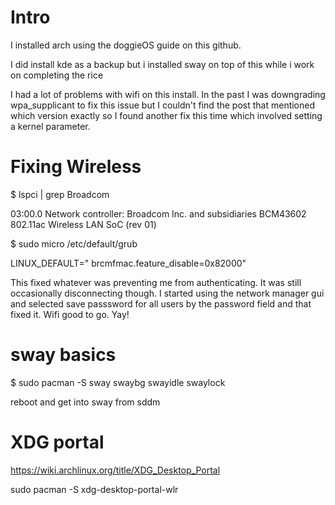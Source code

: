 # Intro
I installed arch using the doggieOS guide on this github.

I did install kde as a backup but i installed sway on top of this while i work on completing the rice

I had a lot of problems with wifi on this install. In the past I was downgrading wpa_supplicant to fix this issue but I couldn't find the post that mentioned which version exactly so I found another fix this time which involved setting a kernel parameter.

# Fixing Wireless

$ lspci | grep Broadcom

03:00.0 Network controller: Broadcom Inc. and subsidiaries BCM43602 802.11ac Wireless LAN SoC (rev 01)

$ sudo micro /etc/default/grub

LINUX_DEFAULT="<blah> <blah> brcmfmac.feature_disable=0x82000"

This fixed whatever was preventing me from authenticating. It was still occasionally disconnecting though. I started using the network manager gui and selected save passsword for all users by the password field and that fixed it. Wifi good to go. Yay!

# sway basics
$ sudo pacman -S sway swaybg swayidle swaylock

reboot and get into sway from sddm

# XDG portal
https://wiki.archlinux.org/title/XDG_Desktop_Portal

sudo pacman -S xdg-desktop-portal-wlr
